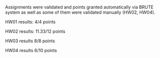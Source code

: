 Assignments were validated and points granted automatically via BRUTE system as well as some of them were validated manually (HW02, HW04).


HW01 results:
	4/4 points

HW02 results:
	11.33/12 points

HW03 results
	8/8 points

HW04 results
	6/10 points

